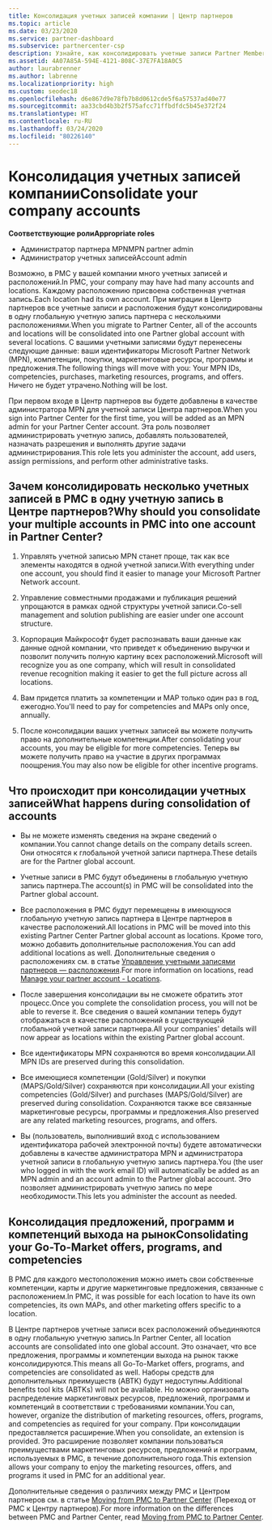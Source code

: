 ```yaml
---
title: Консолидация учетных записей компании | Центр партнеров
ms.topic: article
ms.date: 03/23/2020
ms.service: partner-dashboard
ms.subservice: partnercenter-csp
description: Узнайте, как консолидировать учетные записи Partner Membership Center (PMC) в одну учетную запись в Центре партнеров. Этот процесс применяется при переносе из PMC в Центр партнеров.
ms.assetid: 4A07A85A-594E-4121-808C-37E7FA18A0C5
author: laurabrenner
ms.author: labrenne
ms.localizationpriority: high
ms.custom: seodec18
ms.openlocfilehash: d6e867d9e78fb7b8d0612cde5f6a57537ad40e77
ms.sourcegitcommit: aa33cbd4b3b2f575afcc71ffbdfdc5b45e372f24
ms.translationtype: HT
ms.contentlocale: ru-RU
ms.lasthandoff: 03/24/2020
ms.locfileid: "80226140"
---
```

# <a name="consolidate-your-company-accounts"></a><span data-ttu-id="51e48-104">Консолидация учетных записей компании</span><span class="sxs-lookup"><span data-stu-id="51e48-104">Consolidate your company accounts</span></span>

<span data-ttu-id="51e48-105">**Соответствующие роли**</span><span class="sxs-lookup"><span data-stu-id="51e48-105">**Appropriate roles**</span></span>

- <span data-ttu-id="51e48-106">Администратор партнера MPN</span><span class="sxs-lookup"><span data-stu-id="51e48-106">MPN partner admin</span></span>
- <span data-ttu-id="51e48-107">Администратор учетных записей</span><span class="sxs-lookup"><span data-stu-id="51e48-107">Account admin</span></span>

<span data-ttu-id="51e48-108">Возможно, в PMC у вашей компании много учетных записей и расположений.</span><span class="sxs-lookup"><span data-stu-id="51e48-108">In PMC, your company may have had many accounts and locations.</span></span> <span data-ttu-id="51e48-109">Каждому расположению присвоена собственная учетная запись.</span><span class="sxs-lookup"><span data-stu-id="51e48-109">Each location had its own account.</span></span> <span data-ttu-id="51e48-110">При миграции в Центр партнеров все учетные записи и расположения будут консолидированы в одну глобальную учетную запись партнера с несколькими расположениями.</span><span class="sxs-lookup"><span data-stu-id="51e48-110">When you migrate to Partner Center, all of the accounts and locations will be consolidated into one Partner global account with several locations.</span></span> <span data-ttu-id="51e48-111">С вашими учетными записями будут перенесены следующие данные: ваши идентификаторы Microsoft Partner Network (MPN), компетенции, покупки, маркетинговые ресурсы, программы и предложения.</span><span class="sxs-lookup"><span data-stu-id="51e48-111">The following things will move with you: Your MPN IDs, competencies, purchases, marketing resources, programs, and offers.</span></span> <span data-ttu-id="51e48-112">Ничего не будет утрачено.</span><span class="sxs-lookup"><span data-stu-id="51e48-112">Nothing will be lost.</span></span>

<span data-ttu-id="51e48-113">При первом входе в Центр партнеров вы будете добавлены в качестве администратора MPN для учетной записи Центра партнеров.</span><span class="sxs-lookup"><span data-stu-id="51e48-113">When you sign into Partner Center for the first time, you will be added as an MPN admin for your Partner Center account.</span></span> <span data-ttu-id="51e48-114">Эта роль позволяет администрировать учетную запись, добавлять пользователей, назначать разрешения и выполнять другие задачи администрирования.</span><span class="sxs-lookup"><span data-stu-id="51e48-114">This role lets you administer the account, add users, assign permissions, and perform other administrative tasks.</span></span>

## <a name="why-should-you-consolidate-your-multiple-accounts-in-pmc-into-one-account-in-partner-center"></a><span data-ttu-id="51e48-115">Зачем консолидировать несколько учетных записей в PMC в одну учетную запись в Центре партнеров?</span><span class="sxs-lookup"><span data-stu-id="51e48-115">Why should you consolidate your multiple accounts in PMC into one account in Partner Center?</span></span>

1. <span data-ttu-id="51e48-116">Управлять учетной записью MPN станет проще, так как все элементы находятся в одной учетной записи.</span><span class="sxs-lookup"><span data-stu-id="51e48-116">With everything under one account, you should find it easier to manage your Microsoft Partner Network account.</span></span>

2. <span data-ttu-id="51e48-117">Управление совместными продажами и публикация решений упрощаются в рамках одной структуры учетной записи.</span><span class="sxs-lookup"><span data-stu-id="51e48-117">Co-sell management and solution publishing are easier under one account structure.</span></span>

3. <span data-ttu-id="51e48-118">Корпорация Майкрософт будет распознавать ваши данные как данные одной компании, что приведет к объединению выручки и позволит получить полную картину всех расположений.</span><span class="sxs-lookup"><span data-stu-id="51e48-118">Microsoft will recognize you as one company, which will result in consolidated revenue recognition making it easier to get the full picture across all locations.</span></span>  

4. <span data-ttu-id="51e48-119">Вам придется платить за компетенции и MAP только один раз в год, ежегодно.</span><span class="sxs-lookup"><span data-stu-id="51e48-119">You'll need to pay for competencies and MAPs only once, annually.</span></span>

5. <span data-ttu-id="51e48-120">После консолидации ваших учетных записей вы можете получить право на дополнительные компетенции.</span><span class="sxs-lookup"><span data-stu-id="51e48-120">After consolidating your accounts, you may be eligible for more competencies.</span></span> <span data-ttu-id="51e48-121">Теперь вы можете получить право на участие в других программах поощрения.</span><span class="sxs-lookup"><span data-stu-id="51e48-121">You may also now be eligible for other incentive programs.</span></span>


## <a name="what-happens-during-consolidation-of-accounts"></a><span data-ttu-id="51e48-122">Что происходит при консолидации учетных записей</span><span class="sxs-lookup"><span data-stu-id="51e48-122">What happens during consolidation of accounts</span></span>

- <span data-ttu-id="51e48-123">Вы не можете изменять сведения на экране сведений о компании.</span><span class="sxs-lookup"><span data-stu-id="51e48-123">You cannot change details on the company details screen.</span></span> <span data-ttu-id="51e48-124">Они относятся к глобальной учетной записи партнера.</span><span class="sxs-lookup"><span data-stu-id="51e48-124">These details are for the Partner global account.</span></span> 

- <span data-ttu-id="51e48-125">Учетные записи в PMC будут объединены в глобальную учетную запись партнера.</span><span class="sxs-lookup"><span data-stu-id="51e48-125">The account(s) in PMC will be consolidated into the Partner global account.</span></span>

- <span data-ttu-id="51e48-126">Все расположения в PMC будут перемещены в имеющуюся глобальную учетную запись партнера в Центре партнеров в качестве расположений.</span><span class="sxs-lookup"><span data-stu-id="51e48-126">All locations in PMC will be moved into this existing Partner Center Partner global account as locations.</span></span> <span data-ttu-id="51e48-127">Кроме того, можно добавить дополнительные расположения.</span><span class="sxs-lookup"><span data-stu-id="51e48-127">You can add additional locations as well.</span></span> <span data-ttu-id="51e48-128">Дополнительные сведения о расположениях см. в статье [Управление учетными записями партнеров — расположения](manage-locations.md).</span><span class="sxs-lookup"><span data-stu-id="51e48-128">For more information on locations, read  [Manage your partner account - Locations](manage-locations.md).</span></span>

- <span data-ttu-id="51e48-129">После завершения консолидации вы не сможете обратить этот процесс.</span><span class="sxs-lookup"><span data-stu-id="51e48-129">Once you complete the consolidation process, you will not be able to reverse it.</span></span> <span data-ttu-id="51e48-130">Все сведения о вашей компании теперь будут отображаться в качестве расположений в существующей глобальной учетной записи партнера.</span><span class="sxs-lookup"><span data-stu-id="51e48-130">All your companies' details will now appear as locations within the existing Partner global account.</span></span> 

- <span data-ttu-id="51e48-131">Все идентификаторы MPN сохраняются во время консолидации.</span><span class="sxs-lookup"><span data-stu-id="51e48-131">All MPN IDs are preserved during this consolidation.</span></span>

- <span data-ttu-id="51e48-132">Все имеющиеся компетенции (Gold/Silver) и покупки (MAPS/Gold/Silver) сохраняются при консолидации.</span><span class="sxs-lookup"><span data-stu-id="51e48-132">All your existing competencies (Gold/Silver) and purchases (MAPS/Gold/Silver) are preserved during consolidation.</span></span> <span data-ttu-id="51e48-133">Сохраняются также все связанные маркетинговые ресурсы, программы и предложения.</span><span class="sxs-lookup"><span data-stu-id="51e48-133">Also preserved are any related marketing resources, programs, and offers.</span></span>

- <span data-ttu-id="51e48-134">Вы (пользователь, выполнивший вход с использованием идентификатора рабочей электронной почты) будете автоматически добавлены в качестве администратора MPN и администратора учетной записи в глобальную учетную запись партнера.</span><span class="sxs-lookup"><span data-stu-id="51e48-134">You (the user who logged in with the work email ID) will automatically be added as an MPN admin and an account admin to the Partner global account.</span></span> <span data-ttu-id="51e48-135">Это позволяет администрировать учетную запись по мере необходимости.</span><span class="sxs-lookup"><span data-stu-id="51e48-135">This lets you administer the account as needed.</span></span>

## <a name="consolidating-your-go-to-market-offers-programs-and-competencies"></a><span data-ttu-id="51e48-136">Консолидация предложений, программ и компетенций выхода на рынок</span><span class="sxs-lookup"><span data-stu-id="51e48-136">Consolidating your Go-To-Market offers, programs, and competencies</span></span>

<span data-ttu-id="51e48-137">В PMC для каждого местоположения можно иметь свои собственные компетенции, карты и другие маркетинговые предложения, связанные с расположением.</span><span class="sxs-lookup"><span data-stu-id="51e48-137">In PMC, it was possible for each location to have its own competencies, its own MAPs, and other marketing offers specific to a location.</span></span>

<span data-ttu-id="51e48-138">В Центре партнеров учетные записи всех расположений объединяются в одну глобальную учетную запись.</span><span class="sxs-lookup"><span data-stu-id="51e48-138">In Partner Center, all location accounts are consolidated into one global account.</span></span> <span data-ttu-id="51e48-139">Это означает, что все предложения, программы и компетенции выхода на рынок также консолидируются.</span><span class="sxs-lookup"><span data-stu-id="51e48-139">This means all Go-To-Market offers, programs, and competencies are consolidated as well.</span></span> <span data-ttu-id="51e48-140">Наборы средств для дополнительных преимуществ (ABTK) будут недоступны.</span><span class="sxs-lookup"><span data-stu-id="51e48-140">Additional benefits tool kits (ABTKs) will not be available.</span></span> <span data-ttu-id="51e48-141">Но можно организовать распределение маркетинговых ресурсов, предложений, программ и компетенций в соответствии с требованиями компании.</span><span class="sxs-lookup"><span data-stu-id="51e48-141">You can, however, organize the distribution of marketing resources, offers, programs, and competencies as required for your company.</span></span> <span data-ttu-id="51e48-142">При консолидации предоставляется расширение.</span><span class="sxs-lookup"><span data-stu-id="51e48-142">When you consolidate, an extension is provided.</span></span> <span data-ttu-id="51e48-143">Это расширение позволяет компании пользоваться преимуществами маркетинговых ресурсов, предложений и программ, используемых в PMC, в течение дополнительного года.</span><span class="sxs-lookup"><span data-stu-id="51e48-143">This extension allows your company to enjoy the marketing resources, offers, and programs it used in PMC for an additional year.</span></span>

<span data-ttu-id="51e48-144">Дополнительные сведения о различиях между PMC и Центром партнеров см. в статье [Moving from PMC to Partner Center](guide-to-migration.md) (Переход от PMC к Центру партнеров).</span><span class="sxs-lookup"><span data-stu-id="51e48-144">For more information on the differences between PMC and Partner Center, read [Moving from PMC to Partner Center](guide-to-migration.md).</span></span>

